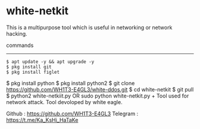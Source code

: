 # white-netkit
This is  a multipurpose tool which is useful in networking or network hacking.

commands
_______________
	$ apt update -y && apt upgrade -y
	$ pkg install git
	$ pkg install figlet
  $ pkg install python
	$ pkg install python2
	$ git clone https://github.com/WH1T3-E4GL3/white-ddos.git
	$ cd white-netkit
	$ git pull
	$ python2 white-netkiit.py OR sudo python white-netkit.py
+
Tool used for network attack.
Tool devoloped by white eagle.

Github   : https://github.com/WH1T3-E4GL3
Telegram : https://t.me/Ka_KsHi_HaTaKe
